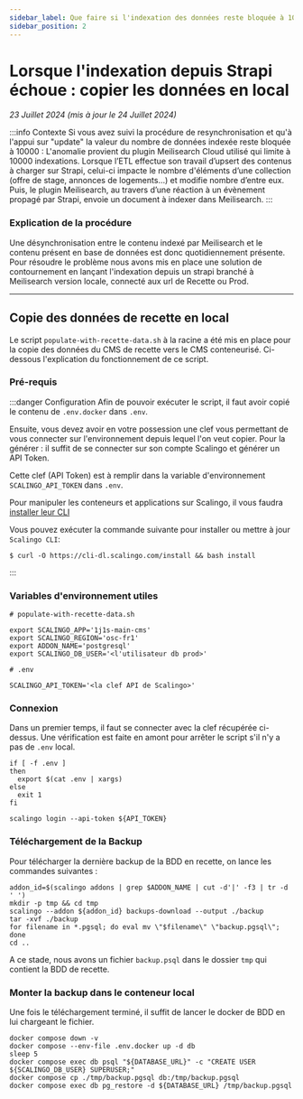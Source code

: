 ```yaml
---
sidebar_label: Que faire si l'indexation des données reste bloquée à 10000 données ?
sidebar_position: 2
---
```



# Lorsque l'indexation depuis Strapi échoue : copier les données en local

  

_23 Juillet 2024 (mis à jour le 24 Juillet 2024)_

:::info Contexte
Si vous avez suivi la procédure de resynchronisation et qu'à l'appui sur "update" la valeur du nombre de données indexée reste bloquée à 10000 : L'anomalie provient du plugin Meilisearch Cloud utilisé qui limite à 10000 indexations. Lorsque l’ETL effectue son travail d’upsert des contenus à charger sur Strapi, celui-ci impacte le nombre d'éléments d’une collection (offre de stage, annonces de logements…) et modifie nombre d’entre eux. Puis, le plugin Meilisearch, au travers d’une réaction à un évènement propagé par Strapi, envoie un document à indexer dans Meilisearch.
:::


### Explication de la procédure
Une désynchronisation entre le contenu indexé par Meilisearch et le contenu présent en base de données est donc quotidiennement présente. Pour résoudre le problème nous avons mis en place une solution de contournement en lançant l'indexation depuis un strapi branché à Meilisearch version locale, connecté aux url de Recette ou Prod.

---

## Copie des données de recette en local


Le script `populate-with-recette-data.sh` à la racine a été mis en place pour la copie des données du CMS de recette vers le CMS conteneurisé.
Ci-dessous l'explication du fonctionnement de ce script. 

### Pré-requis

:::danger Configuration
Afin de pouvoir exécuter le script, il faut avoir copié le contenu de `.env.docker` dans `.env`.

Ensuite, vous devez avoir en votre possession une clef vous permettant de vous connecter sur l'environnement depuis lequel l'on veut copier.
Pour la générer : il suffit de se connecter sur son compte Scalingo et générer un API Token. 


Cette clef (API Token) est à remplir dans la variable d'environnement `SCALINGO_API_TOKEN` dans `.env`.

Pour manipuler les conteneurs et applications sur Scalingo, il vous faudra [installer leur CLI](https://doc.scalingo.com/platform/cli/start#install-scalingo-cli)

Vous pouvez exécuter la commande suivante pour installer ou mettre à jour `Scalingo CLI`:

```/bin/bash
$ curl -O https://cli-dl.scalingo.com/install && bash install
```
:::

### Variables d'environnement utiles

```/bin/bash
# populate-with-recette-data.sh

export SCALINGO_APP='1j1s-main-cms'
export SCALINGO_REGION='osc-fr1'
export ADDON_NAME='postgresql'
export SCALINGO_DB_USER='<l'utilisateur db prod>'
```

```/bin/bash
# .env

SCALINGO_API_TOKEN='<la clef API de Scalingo>'
```

### Connexion

Dans un premier temps, il faut se connecter avec la clef récupérée ci-dessus.
Une vérification est faite en amont pour arrêter le script s'il n'y a pas de `.env` local.

```/bin/bash
if [ -f .env ]
then
  export $(cat .env | xargs)
else
  exit 1
fi

scalingo login --api-token ${API_TOKEN}
```

### Téléchargement de la Backup

Pour télécharger la dernière backup de la BDD en recette, on lance les commandes suivantes :

```/bin/bash
addon_id=$(scalingo addons | grep $ADDON_NAME | cut -d'|' -f3 | tr -d ' ')
mkdir -p tmp && cd tmp
scalingo --addon ${addon_id} backups-download --output ./backup
tar -xvf ./backup
for filename in *.pgsql; do eval mv \"$filename\" \"backup.pgsql\"; done
cd ..
```

A ce stade, nous avons un fichier `backup.psql` dans le dossier `tmp` qui contient la BDD de recette.  

### Monter la backup dans le conteneur local

Une fois le téléchargement terminé, il suffit de lancer le docker de BDD en lui chargeant le fichier.

```/bin/bash
docker compose down -v
docker compose --env-file .env.docker up -d db
sleep 5
docker compose exec db psql "${DATABASE_URL}" -c "CREATE USER ${SCALINGO_DB_USER} SUPERUSER;"
docker compose cp ./tmp/backup.pgsql db:/tmp/backup.pgsql
docker compose exec db pg_restore -d ${DATABASE_URL} /tmp/backup.pgsql
```
